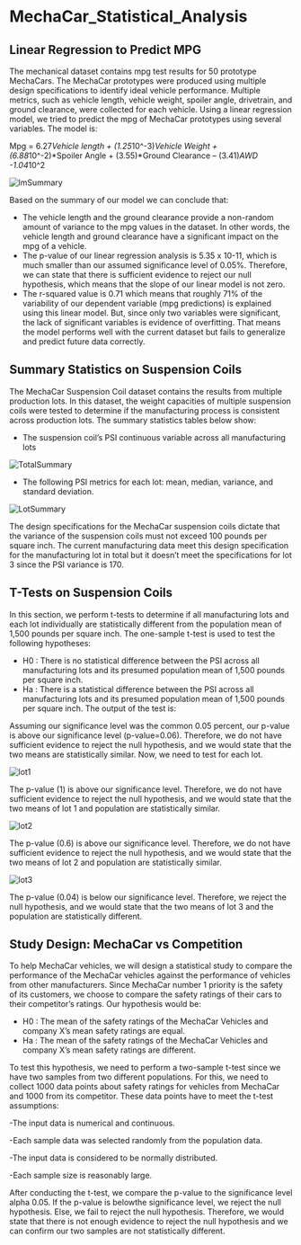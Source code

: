 # MechaCar_Statistical_Analysis

## Linear Regression to Predict MPG

The mechanical dataset contains mpg test results for 50 prototype MechaCars. The MechaCar prototypes were produced using multiple design specifications to identify ideal vehicle performance. Multiple metrics, such as vehicle length, vehicle weight, spoiler angle, drivetrain, and ground clearance, were collected for each vehicle. Using a linear regression model, we tried to predict the mpg of MechaCar prototypes using several variables. 
The model is: 

Mpg  = 6.27*Vehicle length + (1.25*10^-3)*Vehicle Weight + (6.88*10^-2)*Spoiler Angle + (3.55)*Ground Clearance – (3.41)*AWD -1.04*10^2

![lmSummary](https://user-images.githubusercontent.com/66279829/169751177-19f627ff-6b4b-4137-a544-dc87d3902644.PNG)

Based on the summary of our model we can conclude that:
* The vehicle length and the ground clearance provide a non-random amount of variance to the mpg values in the dataset. In other words, the vehicle length and ground clearance have a significant impact on the mpg of a vehicle.
* The p-value of our linear regression analysis is 5.35 x 10-11, which is much smaller than our assumed significance level of 0.05%. Therefore, we can state that there is sufficient evidence to reject our null hypothesis, which means that the slope of our linear model is not zero.
* The r-squared value is 0.71 which means that roughly 71% of the variability of our dependent variable (mpg predictions) is explained using this linear model. But, since only two variables were significant, the lack of significant variables is evidence of overfitting. That means the model performs well with the current dataset but fails to generalize and predict future data correctly. 

## Summary Statistics on Suspension Coils

The MechaCar Suspension Coil dataset contains the results from multiple production lots. In this dataset, the weight capacities of multiple suspension coils were tested to determine if the manufacturing process is consistent across production lots. The summary statistics tables below show:

* The suspension coil’s PSI continuous variable across all manufacturing lots 

![TotalSummary](https://user-images.githubusercontent.com/66279829/169751262-7e8e8c31-2fe7-4e4a-abe9-760515fafc32.PNG)

* The following PSI metrics for each lot: mean, median, variance, and standard deviation.

![LotSummary](https://user-images.githubusercontent.com/66279829/169751308-0775bffb-3f61-493a-9559-e67618afee48.PNG)

The design specifications for the MechaCar suspension coils dictate that the variance of the suspension coils must not exceed 100 pounds per square inch. The current manufacturing data meet this design specification for the manufacturing lot in total but it doesn’t meet the specifications for lot 3 since the PSI variance is 170. 

## T-Tests on Suspension Coils

In this section, we perform t-tests to determine if all manufacturing lots and each lot individually are statistically different from the population mean of 1,500 pounds per square inch. The one-sample t-test is used to test the following hypotheses:
* H0 : There is no statistical difference between the PSI across all manufacturing lots and its presumed population mean of 1,500 pounds per square inch.
* Ha : There is a statistical difference between the PSI across all manufacturing lots and its presumed population mean of 1,500 pounds per square inch.
The output of the test is: 

Assuming our significance level was the common 0.05 percent, our p-value is above our significance level (p-value=0.06). Therefore, we do not have sufficient evidence to reject the null hypothesis, and we would state that the two means are statistically similar.
Now, we need to test for each lot.

![lot1](https://user-images.githubusercontent.com/66279829/169751521-d7f39f46-0335-4eb2-b375-9f97b76f35db.png)

The p-value (1) is above our significance level. Therefore, we do not have sufficient evidence to reject the null hypothesis, and we would state that the two means of lot 1 and population are statistically similar.

![lot2](https://user-images.githubusercontent.com/66279829/169751528-d851b90c-1d99-4045-b40c-99a4efd2dbce.png)

The p-value (0.6) is above our significance level. Therefore, we do not have sufficient evidence to reject the null hypothesis, and we would state that the two means of lot 2 and population are statistically similar.

![lot3](https://user-images.githubusercontent.com/66279829/169751542-2efddd72-f4a5-48c2-b386-7d8d423926a1.png)

The p-value (0.04) is below our significance level. Therefore, we reject the null hypothesis, and we would state that the two means of lot 3 and the population are statistically different.

## Study Design: MechaCar vs Competition
To help MechaCar vehicles, we will design a statistical study to compare the performance of the MechaCar vehicles against the performance of vehicles from other manufacturers. Since MechaCar number 1 priority is the safety of its customers, we choose to compare the safety ratings of their cars to their competitor’s ratings. Our hypothesis would be:

* H0 : The mean of the safety ratings of the MechaCar Vehicles and company X’s mean safety ratings are equal.
* Ha : The mean of the safety ratings of the MechaCar Vehicles and company X’s mean safety ratings are different. 

To test this hypothesis, we need to perform a two-sample t-test since we have two samples from two different populations. For this, we need to collect 1000 data points about safety ratings for vehicles from MechaCar and 1000 from its competitor. These data points have to meet the t-test assumptions:

-The input data is numerical and continuous.

-Each sample data was selected randomly from the population data.

-The input data is considered to be normally distributed.

-Each sample size is reasonably large. 

After conducting the t-test, we compare the p-value to the significance level alpha 0.05. If the p-value is belowthe significance level, we reject the null hypothesis. Else, we fail to reject the null hypothesis. Therefore, we would state that there is not enough evidence to reject the null hypothesis and we can confirm our two samples are not statistically different.






